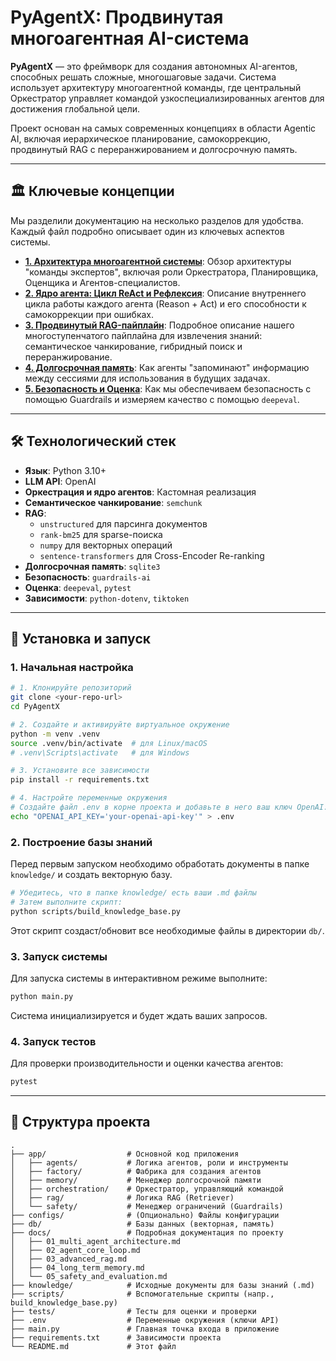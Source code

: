 # PyAgentX: Продвинутая многоагентная AI-система

**PyAgentX** — это фреймворк для создания автономных AI-агентов, способных решать сложные, многошаговые задачи. Система использует архитектуру многоагентной команды, где центральный Оркестратор управляет командой узкоспециализированных агентов для достижения глобальной цели.

Проект основан на самых современных концепциях в области Agentic AI, включая иерархическое планирование, самокоррекцию, продвинутый RAG с переранжированием и долгосрочную память.

---

## 🏛️ Ключевые концепции

Мы разделили документацию на несколько разделов для удобства. Каждый файл подробно описывает один из ключевых аспектов системы.

-   [**1. Архитектура многоагентной системы**](./docs/01_multi_agent_architecture.md): Обзор архитектуры "команды экспертов", включая роли Оркестратора, Планировщика, Оценщика и Агентов-специалистов.
-   [**2. Ядро агента: Цикл ReAct и Рефлексия**](./docs/02_agent_core_loop.md): Описание внутреннего цикла работы каждого агента (Reason + Act) и его способности к самокоррекции при ошибках.
-   [**3. Продвинутый RAG-пайплайн**](./docs/03_advanced_rag.md): Подробное описание нашего многоступенчатого пайплайна для извлечения знаний: семантическое чанкирование, гибридный поиск и переранжирование.
-   [**4. Долгосрочная память**](./docs/04_long_term_memory.md): Как агенты "запоминают" информацию между сессиями для использования в будущих задачах.
-   [**5. Безопасность и Оценка**](./docs/05_safety_and_evaluation.md): Как мы обеспечиваем безопасность с помощью Guardrails и измеряем качество с помощью `deepeval`.

---

## 🛠️ Технологический стек

-   **Язык**: Python 3.10+
-   **LLM API**: OpenAI
-   **Оркестрация и ядро агентов**: Кастомная реализация
-   **Семантическое чанкирование**: `semchunk`
-   **RAG**:
    -   `unstructured` для парсинга документов
    -   `rank-bm25` для sparse-поиска
    -   `numpy` для векторных операций
    -   `sentence-transformers` для Cross-Encoder Re-ranking
-   **Долгосрочная память**: `sqlite3`
-   **Безопасность**: `guardrails-ai`
-   **Оценка**: `deepeval`, `pytest`
-   **Зависимости**: `python-dotenv`, `tiktoken`

---

## 🚀 Установка и запуск

### 1. Начальная настройка

```bash
# 1. Клонируйте репозиторий
git clone <your-repo-url>
cd PyAgentX

# 2. Создайте и активируйте виртуальное окружение
python -m venv .venv
source .venv/bin/activate  # для Linux/macOS
# .venv\Scripts\activate   # для Windows

# 3. Установите все зависимости
pip install -r requirements.txt

# 4. Настройте переменные окружения
# Создайте файл .env в корне проекта и добавьте в него ваш ключ OpenAI:
echo "OPENAI_API_KEY='your-openai-api-key'" > .env
```

### 2. Построение базы знаний

Перед первым запуском необходимо обработать документы в папке `knowledge/` и создать векторную базу.

```bash
# Убедитесь, что в папке knowledge/ есть ваши .md файлы
# Затем выполните скрипт:
python scripts/build_knowledge_base.py
```
Этот скрипт создаст/обновит все необходимые файлы в директории `db/`.

### 3. Запуск системы

Для запуска системы в интерактивном режиме выполните:

```bash
python main.py
```
Система инициализируется и будет ждать ваших запросов.

### 4. Запуск тестов

Для проверки производительности и оценки качества агентов:

```bash
pytest
```

---

## 📁 Структура проекта

```
.
├── app/                  # Основной код приложения
│   ├── agents/           # Логика агентов, роли и инструменты
│   ├── factory/          # Фабрика для создания агентов
│   ├── memory/           # Менеджер долгосрочной памяти
│   ├── orchestration/    # Оркестратор, управляющий командой
│   ├── rag/              # Логика RAG (Retriever)
│   └── safety/           # Менеджер ограничений (Guardrails)
├── configs/              # (Опционально) Файлы конфигурации
├── db/                   # Базы данных (векторная, память)
├── docs/                 # Подробная документация по проекту
│   ├── 01_multi_agent_architecture.md
│   ├── 02_agent_core_loop.md
│   ├── 03_advanced_rag.md
│   ├── 04_long_term_memory.md
│   └── 05_safety_and_evaluation.md
├── knowledge/            # Исходные документы для базы знаний (.md)
├── scripts/              # Вспомогательные скрипты (напр., build_knowledge_base.py)
├── tests/                # Тесты для оценки и проверки
├── .env                  # Переменные окружения (ключи API)
├── main.py               # Главная точка входа в приложение
├── requirements.txt      # Зависимости проекта
└── README.md             # Этот файл
```
